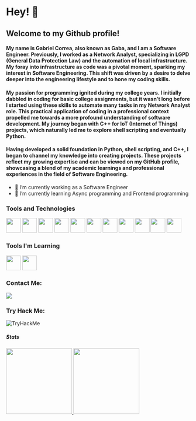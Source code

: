 # Hey! 👋
## Welcome to my Github profile!

#### My name is Gabriel Correa, also known as Gaba, and I am a Software Engineer. Previously, I worked as a Network Analyst, specializing in LGPD (General Data Protection Law) and the automation of local infrastructure. My foray into infrastructure as code was a pivotal moment, sparking my interest in Software Engineering. This shift was driven by a desire to delve deeper into the engineering lifestyle and to hone my coding skills.

#### My passion for programming ignited during my college years. I initially dabbled in coding for basic college assignments, but it wasn't long before I started using these skills to automate many tasks in my Network Analyst role. This practical application of coding in a professional context propelled me towards a more profound understanding of software development. My journey began with C++ for IoT (Internet of Things) projects, which naturally led me to explore shell scripting and eventually Python.

#### Having developed a solid foundation in Python, shell scripting, and C++, I began to channel my knowledge into creating projects. These projects reflect my growing expertise and can be viewed on my GitHub profile, showcasing a blend of my academic learnings and professional experiences in the field of Software Engineering.

- 🔭 I’m currently working as a Software Engineer
- 🌱 I’m currently learning Async programming and Frontend programming

### Tools and Technologies
<div>
  <img src="https://cdn.jsdelivr.net/gh/devicons/devicon/icons/git/git-original.svg" width="40" height="40" />
  <img src="https://cdn.jsdelivr.net/gh/devicons/devicon/icons/github/github-original.svg" width="40" height="40"/>
  <img src="https://cdn.jsdelivr.net/gh/devicons/devicon/icons/linux/linux-original.svg" width="40" height="40"/>
  <img src="https://cdn.jsdelivr.net/gh/devicons/devicon/icons/python/python-original.svg" width="40" height="40"/>
  <img src="https://cdn.jsdelivr.net/gh/devicons/devicon/icons/cplusplus/cplusplus-original.svg" width="40" height="40"/>
  <img src="https://cdn.jsdelivr.net/gh/devicons/devicon/icons/raspberrypi/raspberrypi-original.svg" width="40" height="40"/>
  <img src="https://cdn.jsdelivr.net/gh/devicons/devicon/icons/docker/docker-original.svg" width="40" height="40"/>
  <img src="https://cdn.jsdelivr.net/gh/devicons/devicon/icons/nginx/nginx-original.svg" width="40" height="40"/>
  <img src="https://cdn.jsdelivr.net/gh/devicons/devicon/icons/fastapi/fastapi-original-wordmark.svg" width="40" height="40"/>
  <img src="https://cdn.jsdelivr.net/gh/devicons/devicon/icons/vuejs/vuejs-original-wordmark.svg" width="40" height="40"/>
  <img src="https://cdn.jsdelivr.net/gh/devicons/devicon/icons/html5/html5-original.svg" width="40" height="40"/>


</div>

### Tools I'm Learning
<div>
    <img src="https://cdn.jsdelivr.net/gh/devicons/devicon/icons/javascript/javascript-original.svg" width="40" height="40"/>
    <img src="https://go.dev/blog/go-brand/Go-Logo/SVG/Go-Logo_Aqua.svg" width="40" height="40"/>
</div>

### Contact Me:
<div>
  <a href="https://www.linkedin.com/in/gabriel-correa-dos-santos-barbosa-568b93158/"><img src="https://img.shields.io/badge/-LinkedIn-%230077B5?style=for-the-badge&logo=linkedin&logoColor=white" target="_blank"></a>
 </div>

### Try Hack Me:
<div>
  <img src="https://tryhackme-badges.s3.amazonaws.com/GabrielCorrea.png" alt="TryHackMe">
</div>

##### Stats
<div>
<a href="https://github.com/GabaCorreaSB">
<img height="180em" src="https://github-readme-stats.vercel.app/api/top-langs/?username=GabaCorreaSB&layout=compact&langs_count=7&theme=dracula"/>
<img height="180em" src="https://github-readme-stats.vercel.app/api?username=GabaCorreaSB&show_icons=true&theme=dracula&include_all_commits=true&count_private=true"/>
</div>
<!--
**GabaCorreaSB/GabaCorreaSB** is a ✨ _special_ ✨ repository because its `README.md` (this file) appears on your GitHub profile.

Here are some ideas to get you started:

- 🔭 I’m currently working on ...
- 🌱 I’m currently learning ...
- 👯 I’m looking to collaborate on ...
- 🤔 I’m looking for help with ...
- 💬 Ask me about ...
- 📫 How to reach me: ...
- 😄 Pronouns: ...
- ⚡ Fun fact: ...
-->
